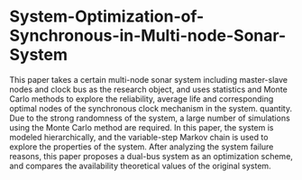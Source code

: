 # System-Optimization-of-Synchronous-in-Multi-node-Sonar-System

This paper takes a certain multi-node sonar system including master-slave nodes and
clock bus as the research object, and uses statistics and Monte Carlo methods to explore the reliability,
average life and corresponding optimal nodes of the synchronous clock mechanism in the system.
quantity. Due to the strong randomness of the system, a large number of simulations using the Monte
Carlo method are required. In this paper, the system is modeled hierarchically, and the variable-step
Markov chain is used to explore the properties of the system. After analyzing the system failure reasons,
this paper proposes a dual-bus system as an optimization scheme, and compares the availability
theoretical values of the original system.
